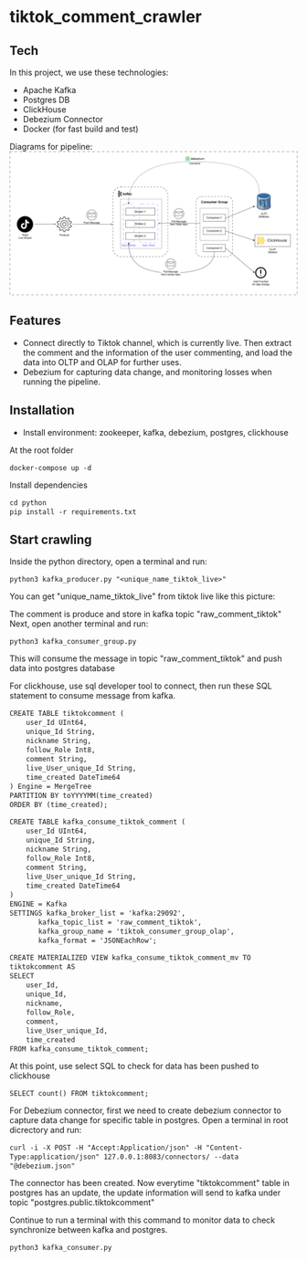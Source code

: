 # tiktok_comment_crawler

## Tech

In this project, we use these technologies:
- Apache Kafka
- Postgres DB
- ClickHouse
- Debezium Connector
- Docker (for fast build and test)

Diagrams for pipeline:
![etl](/python/assets/etl.png)

## Features

- Connect directly to Tiktok channel, which is currently live. Then extract the comment and the information of the user commenting, and load the data into OLTP and OLAP for further uses.
- Debezium for capturing data change, and monitoring losses when running the pipeline.

## Installation

- Install environment: zookeeper, kafka, debezium, postgres, clickhouse

At the root folder

```
docker-compose up -d
```

Install dependencies

```
cd python
pip install -r requirements.txt
```

## Start crawling

Inside the python directory, open a terminal and run:
```
python3 kafka_producer.py "<unique_name_tiktok_live>"
```
You can get "unique_name_tiktok_live" from tiktok live like this picture:

The comment is produce and store in kafka topic "raw_comment_tiktok"
Next, open another terminal and run:
```
python3 kafka_consumer_group.py
```
This will consume the message in topic "raw_comment_tiktok" and push data into postgres database

For clickhouse, use sql developer tool to connect, then run these SQL statement to consume message from kafka.
```
CREATE TABLE tiktokcomment (
    user_Id UInt64,
    unique_Id String,
    nickname String,
    follow_Role Int8,
    comment String,
    live_User_unique_Id String,
    time_created DateTime64
) Engine = MergeTree
PARTITION BY toYYYYMM(time_created)
ORDER BY (time_created);
```
```
CREATE TABLE kafka_consume_tiktok_comment (
    user_Id UInt64,
    unique_Id String,
    nickname String,
    follow_Role Int8,
    comment String,
    live_User_unique_Id String,
    time_created DateTime64
)
ENGINE = Kafka
SETTINGS kafka_broker_list = 'kafka:29092',
       kafka_topic_list = 'raw_comment_tiktok',
       kafka_group_name = 'tiktok_consumer_group_olap',
       kafka_format = 'JSONEachRow';
```
```
CREATE MATERIALIZED VIEW kafka_consume_tiktok_comment_mv TO tiktokcomment AS
SELECT 
    user_Id,
    unique_Id,
    nickname,
    follow_Role,
    comment,
    live_User_unique_Id,
    time_created
FROM kafka_consume_tiktok_comment;
```

At this point, use select SQL to check for data has been pushed to clickhouse
```
SELECT count() FROM tiktokcomment;
```

For Debezium connector, first we need to create debezium connector to capture data change for specific table in postgres. Open a terminal in root dicrectory and run:
```
curl -i -X POST -H "Accept:Application/json" -H "Content-Type:application/json" 127.0.0.1:8083/connectors/ --data "@debezium.json"
```
The connector has been created. Now everytime "tiktokcomment" table in postgres has an update, the update information will send to kafka under topic "postgres.public.tiktokcomment"

Continue to run a terminal with this command to monitor data to check synchronize between kafka and postgres.
```
python3 kafka_consumer.py
```

